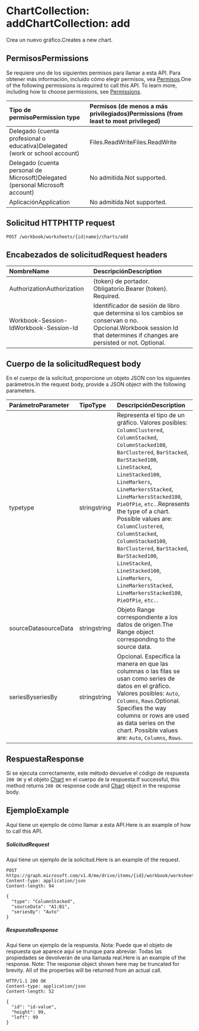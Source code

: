 # <a name="chartcollection-add"></a><span data-ttu-id="d98b4-101">ChartCollection: add</span><span class="sxs-lookup"><span data-stu-id="d98b4-101">ChartCollection: add</span></span>

<span data-ttu-id="d98b4-102">Crea un nuevo gráfico.</span><span class="sxs-lookup"><span data-stu-id="d98b4-102">Creates a new chart.</span></span>
## <a name="permissions"></a><span data-ttu-id="d98b4-103">Permisos</span><span class="sxs-lookup"><span data-stu-id="d98b4-103">Permissions</span></span>
<span data-ttu-id="d98b4-p101">Se requiere uno de los siguientes permisos para llamar a esta API. Para obtener más información, incluido cómo elegir permisos, vea [Permisos](../../../concepts/permissions_reference.md).</span><span class="sxs-lookup"><span data-stu-id="d98b4-p101">One of the following permissions is required to call this API. To learn more, including how to choose permissions, see [Permissions](../../../concepts/permissions_reference.md).</span></span>

|<span data-ttu-id="d98b4-106">Tipo de permiso</span><span class="sxs-lookup"><span data-stu-id="d98b4-106">Permission type</span></span>      | <span data-ttu-id="d98b4-107">Permisos (de menos a más privilegiados)</span><span class="sxs-lookup"><span data-stu-id="d98b4-107">Permissions (from least to most privileged)</span></span>              |
|:--------------------|:---------------------------------------------------------|
|<span data-ttu-id="d98b4-108">Delegado (cuenta profesional o educativa)</span><span class="sxs-lookup"><span data-stu-id="d98b4-108">Delegated (work or school account)</span></span> | <span data-ttu-id="d98b4-109">Files.ReadWrite</span><span class="sxs-lookup"><span data-stu-id="d98b4-109">Files.ReadWrite</span></span>    |
|<span data-ttu-id="d98b4-110">Delegado (cuenta personal de Microsoft)</span><span class="sxs-lookup"><span data-stu-id="d98b4-110">Delegated (personal Microsoft account)</span></span> | <span data-ttu-id="d98b4-111">No admitida.</span><span class="sxs-lookup"><span data-stu-id="d98b4-111">Not supported.</span></span>    |
|<span data-ttu-id="d98b4-112">Aplicación</span><span class="sxs-lookup"><span data-stu-id="d98b4-112">Application</span></span> | <span data-ttu-id="d98b4-113">No admitida.</span><span class="sxs-lookup"><span data-stu-id="d98b4-113">Not supported.</span></span> |

## <a name="http-request"></a><span data-ttu-id="d98b4-114">Solicitud HTTP</span><span class="sxs-lookup"><span data-stu-id="d98b4-114">HTTP request</span></span>
<!-- { "blockType": "ignored" } -->
```http
POST /workbook/worksheets/{id|name}/charts/add

```
## <a name="request-headers"></a><span data-ttu-id="d98b4-115">Encabezados de solicitud</span><span class="sxs-lookup"><span data-stu-id="d98b4-115">Request headers</span></span>
| <span data-ttu-id="d98b4-116">Nombre</span><span class="sxs-lookup"><span data-stu-id="d98b4-116">Name</span></span>       | <span data-ttu-id="d98b4-117">Descripción</span><span class="sxs-lookup"><span data-stu-id="d98b4-117">Description</span></span>|
|:---------------|:----------|
| <span data-ttu-id="d98b4-118">Authorization</span><span class="sxs-lookup"><span data-stu-id="d98b4-118">Authorization</span></span>  | <span data-ttu-id="d98b4-p102">{token} de portador. Obligatorio.</span><span class="sxs-lookup"><span data-stu-id="d98b4-p102">Bearer {token}. Required.</span></span> |
| <span data-ttu-id="d98b4-121">Workbook-Session-Id</span><span class="sxs-lookup"><span data-stu-id="d98b4-121">Workbook-Session-Id</span></span>  | <span data-ttu-id="d98b4-p103">Identificador de sesión de libro que determina si los cambios se conservan o no. Opcional.</span><span class="sxs-lookup"><span data-stu-id="d98b4-p103">Workbook session Id that determines if changes are persisted or not. Optional.</span></span>|

## <a name="request-body"></a><span data-ttu-id="d98b4-124">Cuerpo de la solicitud</span><span class="sxs-lookup"><span data-stu-id="d98b4-124">Request body</span></span>
<span data-ttu-id="d98b4-125">En el cuerpo de la solicitud, proporcione un objeto JSON con los siguientes parámetros.</span><span class="sxs-lookup"><span data-stu-id="d98b4-125">In the request body, provide a JSON object with the following parameters.</span></span>

| <span data-ttu-id="d98b4-126">Parámetro</span><span class="sxs-lookup"><span data-stu-id="d98b4-126">Parameter</span></span>    | <span data-ttu-id="d98b4-127">Tipo</span><span class="sxs-lookup"><span data-stu-id="d98b4-127">Type</span></span>   |<span data-ttu-id="d98b4-128">Descripción</span><span class="sxs-lookup"><span data-stu-id="d98b4-128">Description</span></span>|
|:---------------|:--------|:----------|
|<span data-ttu-id="d98b4-129">type</span><span class="sxs-lookup"><span data-stu-id="d98b4-129">type</span></span>|<span data-ttu-id="d98b4-130">string</span><span class="sxs-lookup"><span data-stu-id="d98b4-130">string</span></span>|<span data-ttu-id="d98b4-p104">Representa el tipo de un gráfico.  Valores posibles: `ColumnClustered`, `ColumnStacked`, `ColumnStacked100`, `BarClustered`, `BarStacked`, `BarStacked100`, `LineStacked`, `LineStacked100`, `LineMarkers`, `LineMarkersStacked`, `LineMarkersStacked100`, `PieOfPie`, `etc.`.</span><span class="sxs-lookup"><span data-stu-id="d98b4-p104">Represents the type of a chart.  Possible values are: `ColumnClustered`, `ColumnStacked`, `ColumnStacked100`, `BarClustered`, `BarStacked`, `BarStacked100`, `LineStacked`, `LineStacked100`, `LineMarkers`, `LineMarkersStacked`, `LineMarkersStacked100`, `PieOfPie`, `etc.`.</span></span>|
|<span data-ttu-id="d98b4-133">sourceData</span><span class="sxs-lookup"><span data-stu-id="d98b4-133">sourceData</span></span>|<span data-ttu-id="d98b4-134">string</span><span class="sxs-lookup"><span data-stu-id="d98b4-134">string</span></span>|<span data-ttu-id="d98b4-135">Objeto Range correspondiente a los datos de origen.</span><span class="sxs-lookup"><span data-stu-id="d98b4-135">The Range object corresponding to the source data.</span></span>|
|<span data-ttu-id="d98b4-136">seriesBy</span><span class="sxs-lookup"><span data-stu-id="d98b4-136">seriesBy</span></span>|<span data-ttu-id="d98b4-137">string</span><span class="sxs-lookup"><span data-stu-id="d98b4-137">string</span></span>|<span data-ttu-id="d98b4-p105">Opcional. Especifica la manera en que las columnas o las filas se usan como series de datos en el gráfico.  Valores posibles: `Auto`, `Columns`, `Rows`.</span><span class="sxs-lookup"><span data-stu-id="d98b4-p105">Optional. Specifies the way columns or rows are used as data series on the chart.  Possible values are: `Auto`, `Columns`, `Rows`.</span></span>|

## <a name="response"></a><span data-ttu-id="d98b4-141">Respuesta</span><span class="sxs-lookup"><span data-stu-id="d98b4-141">Response</span></span>

<span data-ttu-id="d98b4-142">Si se ejecuta correctamente, este método devuelve el código de respuesta `200 OK` y el objeto [Chart](../resources/chart.md) en el cuerpo de la respuesta.</span><span class="sxs-lookup"><span data-stu-id="d98b4-142">If successful, this method returns `200 OK` response code and [Chart](../resources/chart.md) object in the response body.</span></span>

## <a name="example"></a><span data-ttu-id="d98b4-143">Ejemplo</span><span class="sxs-lookup"><span data-stu-id="d98b4-143">Example</span></span>
<span data-ttu-id="d98b4-144">Aquí tiene un ejemplo de cómo llamar a esta API.</span><span class="sxs-lookup"><span data-stu-id="d98b4-144">Here is an example of how to call this API.</span></span>
##### <a name="request"></a><span data-ttu-id="d98b4-145">Solicitud</span><span class="sxs-lookup"><span data-stu-id="d98b4-145">Request</span></span>
<span data-ttu-id="d98b4-146">Aquí tiene un ejemplo de la solicitud.</span><span class="sxs-lookup"><span data-stu-id="d98b4-146">Here is an example of the request.</span></span>
<!-- {
  "blockType": "request",
  "name": "chartcollection_add"
}-->
```http
POST https://graph.microsoft.com/v1.0/me/drive/items/{id}/workbook/worksheets/{id|name}/charts/add
Content-type: application/json
Content-length: 94

{
  "type": "ColumnStacked",
  "sourceData": "A1:B1",
  "seriesBy": "Auto"
}
```

##### <a name="response"></a><span data-ttu-id="d98b4-147">Respuesta</span><span class="sxs-lookup"><span data-stu-id="d98b4-147">Response</span></span>
<span data-ttu-id="d98b4-p106">Aquí tiene un ejemplo de la respuesta. Nota: Puede que el objeto de respuesta que aparece aquí se trunque para abreviar. Todas las propiedades se devolverán de una llamada real.</span><span class="sxs-lookup"><span data-stu-id="d98b4-p106">Here is an example of the response. Note: The response object shown here may be truncated for brevity. All of the properties will be returned from an actual call.</span></span>
<!-- {
  "blockType": "response",
  "truncated": true,
  "@odata.type": "microsoft.graph.chart"
} -->
```http
HTTP/1.1 200 OK
Content-type: application/json
Content-length: 52

{
  "id": "id-value",
  "height": 99,
  "left": 99
}
```

<!-- uuid: 8fcb5dbc-d5aa-4681-8e31-b001d5168d79
2015-10-25 14:57:30 UTC -->
<!-- {
  "type": "#page.annotation",
  "description": "ChartCollection: add",
  "keywords": "",
  "section": "documentation",
  "tocPath": ""
}-->
